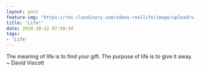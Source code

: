```yaml
---
layout: post
feature-img: "https://res.cloudinary.com/sdees-reallife/image/upload/v1555658919/sample_feature_img.png"
title: 'Life!'
date: 2020-10-22 07:59:34
tags:
- 'Life'
---
```


The meaning of life is to find your gift. The purpose of life is to give it away. ~ David Viscott

<i class="fa fa-child" style="color:plum"></i>
